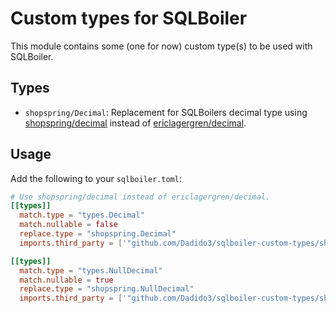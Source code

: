 # Custom types for SQLBoiler

This module contains some (one for now) custom type(s) to be used with SQLBoiler.

## Types

- `shopspring/Decimal`: Replacement for SQLBoilers decimal type using [shopspring/decimal](https://github.com/shopspring/decimal) instead of [ericlagergren/decimal](https://github.com/ericlagergren/decimal).

## Usage

Add the following to your `sqlboiler.toml`:

```toml
# Use shopspring/decimal instead of ericlagergren/decimal.
[[types]]
  match.type = "types.Decimal"
  match.nullable = false
  replace.type = "shopspring.Decimal"
  imports.third_party = ['"github.com/Dadido3/sqlboiler-custom-types/shopspring"']

[[types]]
  match.type = "types.NullDecimal"
  match.nullable = true
  replace.type = "shopspring.NullDecimal"
  imports.third_party = ['"github.com/Dadido3/sqlboiler-custom-types/shopspring"']
```
